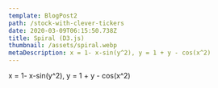 ```yaml
---
template: BlogPost2
path: /stock-with-clever-tickers
date: 2020-03-09T06:15:50.738Z
title: Spiral (D3.js)
thumbnail: /assets/spiral.webp
metaDescription: x = 1- x-sin(y^2), y = 1 + y - cos(x^2)
---
```

x = 1- x-sin(y^2), y = 1 + y - cos(x^2)
